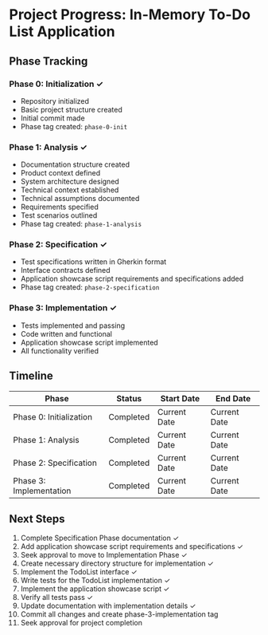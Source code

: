 # Project Progress: In-Memory To-Do List Application

## Phase Tracking

### Phase 0: Initialization ✓
- Repository initialized
- Basic project structure created
- Initial commit made
- Phase tag created: `phase-0-init`

### Phase 1: Analysis ✓
- Documentation structure created
- Product context defined
- System architecture designed
- Technical context established
- Technical assumptions documented
- Requirements specified
- Test scenarios outlined
- Phase tag created: `phase-1-analysis`

### Phase 2: Specification ✓
- Test specifications written in Gherkin format
- Interface contracts defined
- Application showcase script requirements and specifications added
- Phase tag created: `phase-2-specification`

### Phase 3: Implementation ✓
- Tests implemented and passing
- Code written and functional
- Application showcase script implemented
- All functionality verified

## Timeline

| Phase | Status | Start Date | End Date |
|-------|--------|------------|----------|
| Phase 0: Initialization | Completed | Current Date | Current Date |
| Phase 1: Analysis | Completed | Current Date | Current Date |
| Phase 2: Specification | Completed | Current Date | Current Date |
| Phase 3: Implementation | Completed | Current Date | Current Date |

## Next Steps
1. Complete Specification Phase documentation ✓
2. Add application showcase script requirements and specifications ✓
3. Seek approval to move to Implementation Phase ✓
4. Create necessary directory structure for implementation ✓
5. Implement the TodoList interface ✓
6. Write tests for the TodoList implementation ✓
7. Implement the application showcase script ✓
8. Verify all tests pass ✓
9. Update documentation with implementation details ✓
10. Commit all changes and create phase-3-implementation tag
11. Seek approval for project completion
